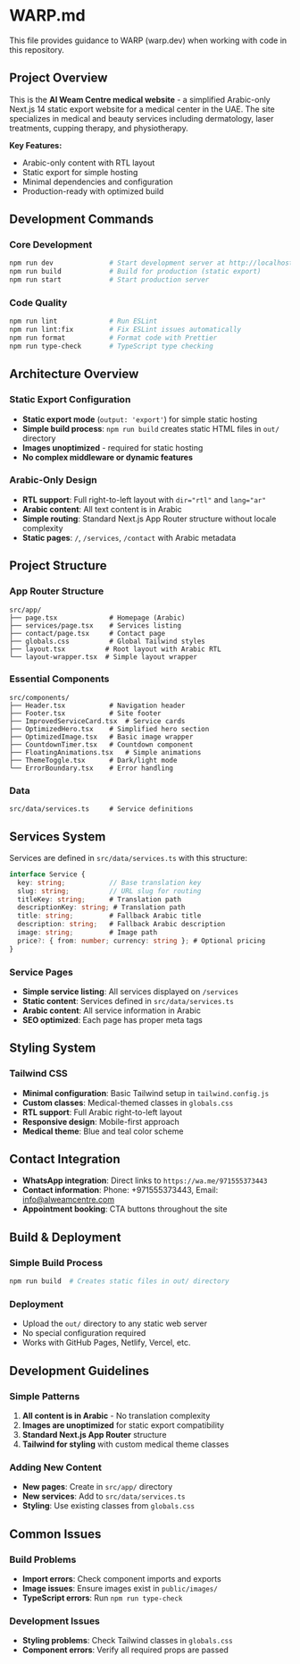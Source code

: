 # WARP.md

This file provides guidance to WARP (warp.dev) when working with code in this repository.

## Project Overview

This is the **Al Weam Centre medical website** - a simplified Arabic-only Next.js 14 static export website for a medical center in the UAE. The site specializes in medical and beauty services including dermatology, laser treatments, cupping therapy, and physiotherapy.

**Key Features:**
- Arabic-only content with RTL layout
- Static export for simple hosting
- Minimal dependencies and configuration
- Production-ready with optimized build

## Development Commands

### Core Development
```bash
npm run dev              # Start development server at http://localhost:3000
npm run build            # Build for production (static export)
npm run start            # Start production server
```

### Code Quality
```bash
npm run lint             # Run ESLint
npm run lint:fix         # Fix ESLint issues automatically
npm run format           # Format code with Prettier
npm run type-check       # TypeScript type checking
```

## Architecture Overview

### Static Export Configuration
- **Static export mode** (`output: 'export'`) for simple static hosting
- **Simple build process**: `npm run build` creates static HTML files in `out/` directory
- **Images unoptimized** - required for static hosting
- **No complex middleware or dynamic features**

### Arabic-Only Design
- **RTL support**: Full right-to-left layout with `dir="rtl"` and `lang="ar"`
- **Arabic content**: All text content is in Arabic
- **Simple routing**: Standard Next.js App Router structure without locale complexity
- **Static pages**: `/`, `/services`, `/contact` with Arabic metadata

## Project Structure

### App Router Structure
```
src/app/
├── page.tsx             # Homepage (Arabic)
├── services/page.tsx    # Services listing
├── contact/page.tsx     # Contact page
├── globals.css          # Global Tailwind styles
├── layout.tsx          # Root layout with Arabic RTL
└── layout-wrapper.tsx  # Simple layout wrapper
```

### Essential Components
```
src/components/
├── Header.tsx           # Navigation header
├── Footer.tsx           # Site footer
├── ImprovedServiceCard.tsx  # Service cards
├── OptimizedHero.tsx    # Simplified hero section
├── OptimizedImage.tsx   # Basic image wrapper
├── CountdownTimer.tsx   # Countdown component
├── FloatingAnimations.tsx   # Simple animations
├── ThemeToggle.tsx      # Dark/light mode
└── ErrorBoundary.tsx    # Error handling
```

### Data
```
src/data/services.ts     # Service definitions
```

## Services System

Services are defined in `src/data/services.ts` with this structure:
```typescript
interface Service {
  key: string;           // Base translation key
  slug: string;          // URL slug for routing
  titleKey: string;      # Translation path
  descriptionKey: string; # Translation path  
  title: string;         # Fallback Arabic title
  description: string;   # Fallback Arabic description
  image: string;         # Image path
  price?: { from: number; currency: string }; # Optional pricing
}
```

### Service Pages
- **Simple service listing**: All services displayed on `/services`
- **Static content**: Services defined in `src/data/services.ts`
- **Arabic content**: All service information in Arabic
- **SEO optimized**: Each page has proper meta tags

## Styling System

### Tailwind CSS
- **Minimal configuration**: Basic Tailwind setup in `tailwind.config.js`
- **Custom classes**: Medical-themed classes in `globals.css`
- **RTL support**: Full Arabic right-to-left layout
- **Responsive design**: Mobile-first approach
- **Medical theme**: Blue and teal color scheme

## Contact Integration

- **WhatsApp integration**: Direct links to `https://wa.me/971555373443`
- **Contact information**: Phone: +971555373443, Email: info@alweamcentre.com
- **Appointment booking**: CTA buttons throughout the site

## Build & Deployment

### Simple Build Process
```bash
npm run build  # Creates static files in out/ directory
```

### Deployment
- Upload the `out/` directory to any static web server
- No special configuration required
- Works with GitHub Pages, Netlify, Vercel, etc.

## Development Guidelines

### Simple Patterns
1. **All content is in Arabic** - No translation complexity
2. **Images are unoptimized** for static export compatibility  
3. **Standard Next.js App Router** structure
4. **Tailwind for styling** with custom medical theme classes

### Adding New Content
- **New pages**: Create in `src/app/` directory
- **New services**: Add to `src/data/services.ts`
- **Styling**: Use existing classes from `globals.css`

## Common Issues

### Build Problems
- **Import errors**: Check component imports and exports
- **Image issues**: Ensure images exist in `public/images/`
- **TypeScript errors**: Run `npm run type-check`

### Development Issues
- **Styling problems**: Check Tailwind classes in `globals.css`
- **Component errors**: Verify all required props are passed
